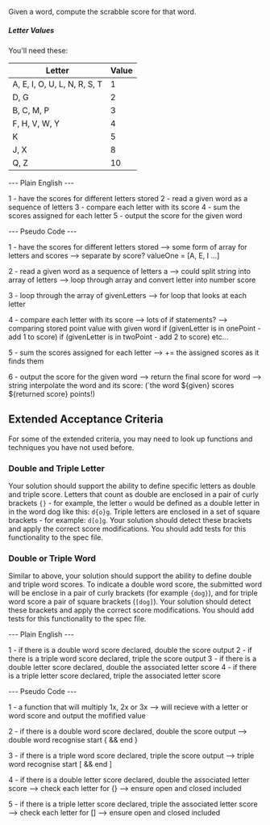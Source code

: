 Given a word, compute the scrabble score for that word.

##### Letter Values

You'll need these:

| Letter                        | Value  |
| ----                          |  ----  |
| A, E, I, O, U, L, N, R, S, T  |     1  |
| D, G                          |     2  |
| B, C, M, P                    |     3  |
| F, H, V, W, Y                 |     4  |
| K                             |     5  |
| J, X                          |     8  |
| Q, Z                          |     10 |

--- Plain English ---

1 - have the scores for different letters stored
2 - read a given word as a sequence of letters
3 - compare each letter with its score
4 - sum the scores assigned for each letter
5 - output the score for the given word

--- Pseudo Code ---

1 - have the scores for different letters stored
    --> some form of array for letters and scores
        --> separate by score? valueOne = [A, E, I ...]

2 - read a given word as a sequence of letters
    a --> could split string into array of letters
        --> loop through array and convert letter into number score

3 - loop through the array of givenLetters
    --> for loop that looks at each letter

4 - compare each letter with its score
    --> lots of if statements?
        --> comparing stored point value with given word
           if (givenLetter is in onePoint - add 1 to score)
              if (givenLetter is in twoPoint - add 2 to score)
                  etc...

5 - sum the scores assigned for each letter
    --> += the assigned scores as it finds them

6 - output the score for the given word
    --> return the final score for word
        --> string interpolate the word and its score:
            (`the word ${given} scores ${returned score} points!)


## Extended Acceptance Criteria

For some of the extended criteria, you may need to look up functions and techniques you have not used before.

### Double and Triple Letter
Your solution should support the ability to define specific letters as double and triple score. Letters that count as double are enclosed in a pair of curly brackets `{}` - for example, the letter `o` would be defined as a double letter in in the word dog like this: `d{o}g`. Triple letters are enclosed in a set of square brackets - for example: `d[o]g`. Your solution should detect these brackets and apply the correct score modifications. You should add tests for this functionality to the spec file.

### Double or Triple Word
Similar to above, your solution should support the ability to define double and triple word scores. To indicate a double word score, the submitted word will be enclose in a pair of curly brackets (for example `{dog}`), and for triple word score a pair of square brackets (`[dog]`). Your solution should detect these brackets and apply the correct score modifications. You should add tests for this functionality to the spec file.

--- Plain English ---

1 - if there is a double word score declared, double the score output
2 - if there is a triple word score declared, triple the score output
3 - if there is a double letter score declared, double the associated letter score
4 - if there is a triple letter score declared, triple the associated letter score

--- Pseudo Code ---

1 - a function that will multiply 1x, 2x or 3x
    --> will recieve with a letter or word score and output the mofified value

2 - if there is a double word score declared, double the score output
    --> double word recognise start { && end }

3 - if there is a triple word score declared, triple the score output
    --> triple word recognise start [ && end ]

4 - if there is a double letter score declared, double the associated letter score
    --> check each letter for {} 
        --> ensure open and closed included

5 - if there is a triple letter score declared, triple the associated letter score
   --> check each letter for [] 
        --> ensure open and closed included